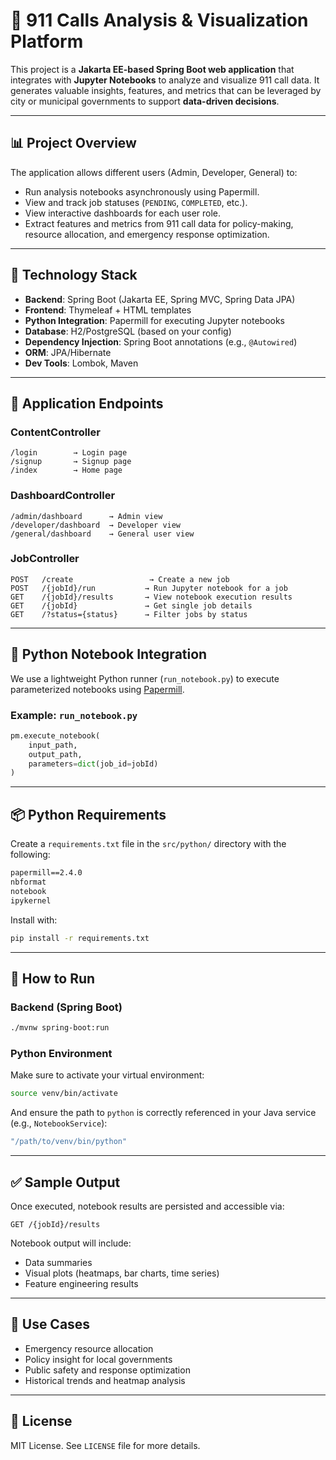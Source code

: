 
# 🚨 911 Calls Analysis & Visualization Platform

This project is a **Jakarta EE-based Spring Boot web application** that integrates with **Jupyter Notebooks** to analyze and visualize 911 call data. It generates valuable insights, features, and metrics that can be leveraged by city or municipal governments to support **data-driven decisions**.

---

## 📊 Project Overview

The application allows different users (Admin, Developer, General) to:
- Run analysis notebooks asynchronously using Papermill.
- View and track job statuses (`PENDING`, `COMPLETED`, etc.).
- View interactive dashboards for each user role.
- Extract features and metrics from 911 call data for policy-making, resource allocation, and emergency response optimization.

---

## 🧱 Technology Stack

- **Backend**: Spring Boot (Jakarta EE, Spring MVC, Spring Data JPA)
- **Frontend**: Thymeleaf + HTML templates
- **Python Integration**: Papermill for executing Jupyter notebooks
- **Database**: H2/PostgreSQL (based on your config)
- **Dependency Injection**: Spring Boot annotations (e.g., `@Autowired`)
- **ORM**: JPA/Hibernate
- **Dev Tools**: Lombok, Maven

---

## 🔌 Application Endpoints

### ContentController

```
/login        → Login page  
/signup       → Signup page  
/index        → Home page  
```

### DashboardController

```
/admin/dashboard      → Admin view  
/developer/dashboard  → Developer view  
/general/dashboard    → General user view  
```

### JobController

```
POST   /create                 → Create a new job  
POST   /{jobId}/run           → Run Jupyter notebook for a job  
GET    /{jobId}/results       → View notebook execution results  
GET    /{jobId}               → Get single job details  
GET    /?status={status}      → Filter jobs by status  
```

---

## 📁 Python Notebook Integration

We use a lightweight Python runner (`run_notebook.py`) to execute parameterized notebooks using [Papermill](https://papermill.readthedocs.io/).

### Example: `run_notebook.py`

```python
pm.execute_notebook(
    input_path,
    output_path,
    parameters=dict(job_id=jobId)
)
```

---

## 📦 Python Requirements

Create a `requirements.txt` file in the `src/python/` directory with the following:

```txt
papermill==2.4.0
nbformat
notebook
ipykernel
```

Install with:

```bash
pip install -r requirements.txt
```

---

## 🚀 How to Run

### Backend (Spring Boot)
```bash
./mvnw spring-boot:run
```

### Python Environment

Make sure to activate your virtual environment:
```bash
source venv/bin/activate
```

And ensure the path to `python` is correctly referenced in your Java service (e.g., `NotebookService`):
```java
"/path/to/venv/bin/python"
```

---

## ✅ Sample Output

Once executed, notebook results are persisted and accessible via:
```
GET /{jobId}/results
```

Notebook output will include:
- Data summaries
- Visual plots (heatmaps, bar charts, time series)
- Feature engineering results

---

## 🧠 Use Cases

- Emergency resource allocation
- Policy insight for local governments
- Public safety and response optimization
- Historical trends and heatmap analysis

---

## 🧾 License

MIT License. See `LICENSE` file for more details.
